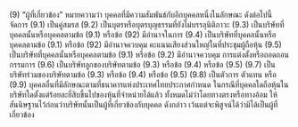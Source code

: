 (9) “ผู้ที่เกี่ยวข้อง” หมายความว่า บุคคลที่มีความสัมพันธ์กับอีกบุคคลหนึ่งในลักษณะ
ดังต่อไปนี้
จัดการ
(9.1) เป็นคู่สมรส
(9.2) เป็นบุตรหรือบุตรบุญธรรมที่ยังไม่บรรลุนิติภาวะ
(9.3) เป็นบริษัทที่บุคคลนั้นหรือบุคคลตามข้อ (9.1) หรือข้อ (92) มีอำนาจในการ
(9.4) เป็นบริษัทที่บุคคลนั้นหรือบุคคลตามข้อ (9.1) หรือข้อ (92) มีอำนาจควบคุม
คะแนนเสียงส่วนใหญ่ในที่ประชุมผู้ถือหุ้น
(9.5) เป็นบริษัทที่บุคคลนั้นหรือบุคคลตามข้อ (9.1) หรือข้อ (9.2) มีอำนาจควบคุม
การแต่งตั้งหรือถอดถอนกรรมการ
(9.6) เป็นบริษัทลูกของบริษัทตามข้อ (9.3) หรือข้อ (9.4) หรือข้อ (9.5)
(9.7) เป็นบริษัทร่วมของบริษัทตามข้อ (9.3) หรือข้อ (9.4) หรือข้อ (9.5)
(9.8) เป็นตัวการ ตัวแทน หรือ
(9.9) บุคคลอื่นที่มีลักษณะตามที่ธนาคารแห่งประเทศไทยประกาศกำหนด
ในกรณีที่บุคคลใดถือหุ้นในบริษัทใดตั้งแต่ร้อยละยี่สิบขึ้นไปของหุ้นที่จำหน่ายได้แล้ว
ทั้งหมดไม่ว่าโดยทางตรงหรือทางอ้อม ให้สันนิษฐานไว้ก่อนว่าบริษัทนั้นเป็นผู้ที่เกี่ยวข้องกับบุคคล
ดังกล่าว เว้นแต่จะพิสูจน์ได้ว่ามิได้เป็นผู้ที่เกี่ยวข้อง
